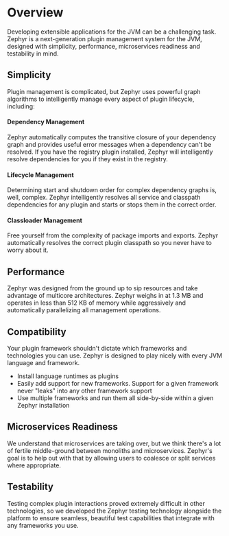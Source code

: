 # Overview
Developing extensible applications for the JVM can be a challenging task.  Zephyr is a next-generation
plugin management system for the JVM, designed with simplicity, performance, microservices readiness and testability in mind.

## Simplicity
Plugin management is complicated, but Zephyr uses powerful graph algorithms to intelligently manage every aspect of plugin lifecycle,
including:

#### Dependency Management
Zephyr automatically computes the transitive closure of your dependency graph and provides useful error messages when a dependency can't be resolved. If you have the registry plugin installed, Zephyr will intelligently resolve dependencies for you if they exist in the registry.

#### Lifecycle Management
Determining start and shutdown order for complex dependency graphs is, well, complex.  Zephyr intelligently resolves all service and classpath dependencies for any plugin and starts or stops them in the correct order.

#### Classloader Management
Free yourself from the complexity of package imports and exports. Zephyr automatically resolves the correct plugin classpath so you never have to worry about it. 

## Performance
Zephyr was designed from the ground up to sip resources and take advantage of multicore architectures.  Zephyr weighs in at 1.3 MB and operates in less than 512 KB of memory while aggressively and automatically parallelizing all management operations.

## Compatibility

Your plugin framework shouldn't dictate which frameworks and technologies you can use.  Zephyr is designed to play nicely with every JVM language and framework. 
- Install language runtimes as plugins
- Easily add support for new frameworks. Support for a given framework never "leaks" into any other framework support
- Use multiple frameworks and run them all side-by-side within a given Zephyr installation

## Microservices Readiness

We understand that microservices are taking over, but we think there's a lot of fertile middle-ground between monoliths and microservices.  Zephyr's goal is to help out with that by allowing users to coalesce or split services where appropriate.

## Testability 
Testing complex plugin interactions proved extremely difficult in other technologies, so we developed the Zephyr testing technology alongside the platform to ensure
seamless, beautiful test capabilities that integrate with any frameworks you use.

